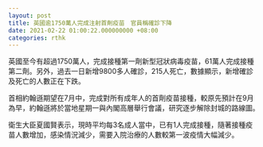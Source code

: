 ```yaml
---
layout: post
title: 英國逾1750萬人完成注射首劑疫苗　官員稱確診下降
date: 2021-02-22 01:00:22.000000000 +08:00
categories: rthk
---
```


英國至今有超過1750萬人，完成接種第一劑新型冠狀病毒疫苗，61萬人完成接種第二劑。另外，過去一日新增9800多人確診，215人死亡，數據顯示，新增確診及死亡的人數正在下跌。

首相約翰遜期望在7月中，完成對所有成年人的首劑疫苗接種，較原先預計在9月為早，約翰遜將於當地星期一與內閣高層舉行會議，研究逐步解除封城的路線圖。

衛生大臣夏國賢表示，現時平均每3名成人當中，已有1人完成接種，隨著接種疫苗人數增加，感染情況減少，需要入院治療的人數較第一波疫情大幅減少。
